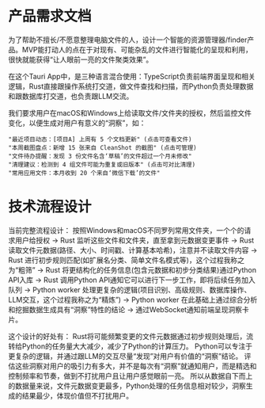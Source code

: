 # 产品需求文档

为了帮助不擅长/不愿意整理电脑文件的人，设计一个智能的资源管理器/finder产品。MVP能打动人的点在于对现有、可能杂乱的文件进行智能化的呈现和利用，很快就能获得“让人眼前一亮的文件聚类效果”。

在这个Tauri App中，是三种语言混合使用：TypeScript负责前端界面呈现和相关逻辑，Rust直接跟操作系统打交道，做文件查找和扫描，而Python负责处理数据和跟数据库打交道，也负责跟LLM交流。

我们要求用户在macOS和Windows上给读取文件/文件夹的授权，然后监控文件变化，以便生成对用户有意义的“洞察”，如：

```
"最近项目动态：[项目A] 上周有 5 个文档更新" (点击可查看文件)
"本周截图盘点：新增 15 张来自 CleanShot 的截图" (点击可管理)
"文件待办提醒：发现 3 份文件名含‘草稿’的文件超过一个月未修改"
"清理建议：检测到 4 组文件可能为重复或旧版本" (点击可对比清理)
"常用应用文件：本月收到 20 个来自‘微信下载’的文件"
```

# 技术流程设计

当前完整流程设计：
按照Windows和macOS不同罗列常用文件夹，一个个的请求用户给授权 -> 
Rust 监听这些文件和文件夹，直至拿到元数据变更事件 -> 
Rust 读取文件元数据(路径、大小、时间戳、计算基本哈希)，注意并不读取文件内容 -> 
Rust 进行初步规则匹配(如扩展名分类、简单文件名模式等)，这个过程我称之为“粗筛” -> 
Rust 将更结构化的任务信息(包含元数据和初步分类结果)通过Python API入库 -> 
Rust 调用Python API通知它可以进行下一步工作，即将后续任务加入队列 -> 
Python worker 处理更复杂的逻辑(项目识别、高级规则、数据库操作、LLM交互，这个过程我称之为“精炼”) -> 
Python worker 在此基础上通过综合分析和挖掘数据生成具有“洞察”特性的结论 -> 
通过WebSocket通知前端呈现洞察卡片。

这个设计的好处有：
Rust将可能频繁变更的文件元数据通过初步规则处理后，流转给Python的任务量大大减少，减少了Python的计算压力。
Python可以专注于更复杂的逻辑，并通过跟LLM的交互尽量“发现”对用户有价值的“洞察”结论。
评估这些洞察对用户的吸引力有多大，并不是每次有“洞察”就通知用户，而是精选和控制频率和节奏，做到不打扰用户且让用户感觉眼前一亮。
所以从数据自下而上的数据量来说，文件元数据变更最多，Python处理的任务信息相对较少，洞察生成的结果最少，体现价值但不打扰用户。
